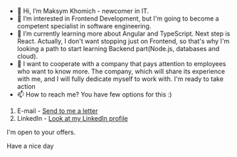 - 👋 Hi, I’m Maksym Khomich - newcomer in IT.
- 👀 I’m interested in Frontend Development, but I'm going to become a competent specialist in software engineering.
- 🌱 I’m currently learning more about Angular and TypeScript. Next step is React. Actually, I don't want stopping just on Frontend, so that's why I'm looking a path to start learning Backend part(Node.js, databases and cloud).
- 💞️ I want to cooperate with a company that pays attention to employees who want to know more. The company, which will share its experience with me, and I will fully dedicate myself  to work with. I'm ready to take action
- 📫 How to reach me? You have few options for this :)
1) E-mail - [Send to me a letter](maksym.khomich@gmail.com)
2) LinkedIn - [Look at my LinkedIn profile](https://www.linkedin.com/in/maksym-k-a44307247)

I'm open to your offers. 

Have a nice day
